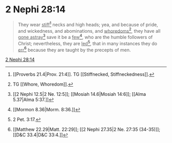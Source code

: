 # 2 Nephi 28:14

> They wear <u>stiff</u>[^a] necks and high heads; yea, and because of pride, and wickedness, and abominations, and <u>whoredoms</u>[^b], they have all <u>gone astray</u>[^c] save it be a <u>few</u>[^d], who are the humble followers of Christ; nevertheless, they are <u>led</u>[^e], that in many instances they do <u>err</u>[^f] because they are taught by the precepts of men.

[2 Nephi 28:14](https://www.churchofjesuschrist.org/study/scriptures/bofm/2-ne/28?lang=eng&id=p14#p14)


[^a]: [[Proverbs 21.4|Prov. 21:4]]. TG [[Stiffnecked, Stiffneckedness]].
[^b]: TG [[Whore, Whoredom]].
[^c]: [[2 Nephi 12.5|2 Ne. 12:5]]; [[Mosiah 14.6|Mosiah 14:6]]; [[Alma 5.37|Alma 5:37.]]
[^d]: [[Mormon 8.36|Morm. 8:36.]]
[^e]: 2 Pet. 3:17.
[^f]: [[Matthew 22.29|Matt. 22:29]]; [[2 Nephi 27.35|2 Ne. 27:35 (34-35)]]; [[D&C 33.4|D&C 33:4.]]
